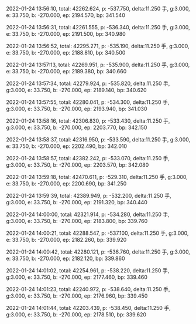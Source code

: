 2022-01-24 13:56:10, total: 42262.624, p: -537.750, delta:11.250 手, g:3.000, e: 33.750, b: -270.000, ep: 2194.570, bp: 341.540

2022-01-24 13:56:31, total: 42261.555, p: -536.340, delta:11.250 手, g:3.000, e: 33.750, b: -270.000, ep: 2191.500, bp: 340.980

2022-01-24 13:56:52, total: 42295.271, p: -535.190, delta:11.250 手, g:3.000, e: 33.750, b: -270.000, ep: 2188.810, bp: 340.500

2022-01-24 13:57:13, total: 42269.951, p: -535.900, delta:11.250 手, g:3.000, e: 33.750, b: -270.000, ep: 2189.380, bp: 340.660

2022-01-24 13:57:34, total: 42279.924, p: -535.820, delta:11.250 手, g:3.000, e: 33.750, b: -270.000, ep: 2189.140, bp: 340.620

2022-01-24 13:57:55, total: 42280.041, p: -534.300, delta:11.250 手, g:3.000, e: 33.750, b: -270.000, ep: 2193.940, bp: 341.030

2022-01-24 13:58:16, total: 42306.830, p: -533.430, delta:11.250 手, g:3.000, e: 33.750, b: -270.000, ep: 2203.770, bp: 342.150

2022-01-24 13:58:37, total: 42316.950, p: -533.590, delta:11.250 手, g:3.000, e: 33.750, b: -270.000, ep: 2202.490, bp: 342.010

2022-01-24 13:58:57, total: 42382.242, p: -533.070, delta:11.250 手, g:3.000, e: 33.750, b: -270.000, ep: 2203.570, bp: 342.080

2022-01-24 13:59:18, total: 42470.611, p: -529.310, delta:11.250 手, g:3.000, e: 33.750, b: -270.000, ep: 2200.690, bp: 341.250

2022-01-24 13:59:39, total: 42389.949, p: -532.200, delta:11.250 手, g:3.000, e: 33.750, b: -270.000, ep: 2191.320, bp: 340.440

2022-01-24 14:00:00, total: 42321.914, p: -534.280, delta:11.250 手, g:3.000, e: 33.750, b: -270.000, ep: 2183.800, bp: 339.760

2022-01-24 14:00:21, total: 42288.547, p: -537.100, delta:11.250 手, g:3.000, e: 33.750, b: -270.000, ep: 2182.260, bp: 339.920

2022-01-24 14:00:42, total: 42280.121, p: -536.760, delta:11.250 手, g:3.000, e: 33.750, b: -270.000, ep: 2182.120, bp: 339.860

2022-01-24 14:01:02, total: 42254.961, p: -538.220, delta:11.250 手, g:3.000, e: 33.750, b: -270.000, ep: 2177.460, bp: 339.460

2022-01-24 14:01:23, total: 42240.972, p: -538.640, delta:11.250 手, g:3.000, e: 33.750, b: -270.000, ep: 2176.960, bp: 339.450

2022-01-24 14:01:44, total: 42203.439, p: -538.450, delta:11.250 手, g:3.000, e: 33.750, b: -270.000, ep: 2178.510, bp: 339.620
